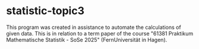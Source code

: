 # statistic-topic3
This program was created in assistance to automate the calculations of given data. This is in relation to a term paper of the course "61381 Praktikum Mathematische Statistik - SoSe 2025" (FernUniversität in Hagen).
